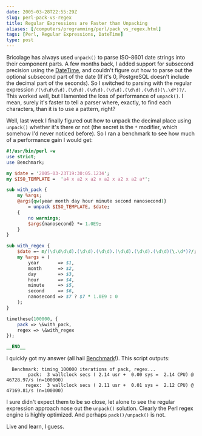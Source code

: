 ```yaml
--- 
date: 2005-03-28T22:55:29Z
slug: perl-pack-vs-regex
title: Regular Expressions are Faster than Unpacking
aliases: [/computers/programming/perl/pack_vs_regex.html]
tags: [Perl, Regular Expressions, DateTime]
type: post
---
```


Bricolage has always used `unpack()` to parse ISO-8601 date strings into their
component parts. A few months back, I added support for subsecond precision
using the [DateTime], and couldn't figure out how to parse out the optional
subsecond part of the date (If it's 0, PostgreSQL doesn't include the decimal
part of the seconds). So I switched to parsing with the regular expression
`/(\d\d\d\d).(\d\d).(\d\d).(\d\d).(\d\d).(\d\d)(\.\d*)?/`. This worked well, but
I lamented the loss of performance of `unpack()`. I mean, surely it's faster to
tell a parser where, exactly, to find each characters, than it is to use a
pattern, right?

Well, last week I finally figured out how to unpack the decimal place using
`unpack()` whether it's there or not (the secret is the `*` modifier, which
somehow I'd never noticed before). So I ran a benchmark to see how much of a
performance gain I would get:

``` perl
#!/usr/bin/perl -w
use strict;
use Benchmark;

my $date = '2005-03-23T19:30:05.1234';
my $ISO_TEMPLATE =  'a4 x a2 x a2 x a2 x a2 x a2 a*';

sub with_pack {
    my %args;
    @args{qw(year month day hour minute second nanosecond)}
        = unpack $ISO_TEMPLATE, $date;
    {
        no warnings;
        $args{nanosecond} *= 1.0E9;
    }
}

sub with_regex {
    $date =~ m/(\d\d\d\d).(\d\d).(\d\d).(\d\d).(\d\d).(\d\d)(\.\d*)?/;
    my %args = (
        year       => $1,
        month      => $2,
        day        => $3,
        hour       => $4,
        minute     => $5,
        second     => $6,
        nanosecond => $7 ? $7 * 1.0E9 : 0
    );
}

timethese(100000, {
    pack => \&with_pack,
    regex => \&with_regex
});

__END__
```

I quickly got my answer (all hail [Benchmark]!). This script outputs:

      Benchmark: timing 100000 iterations of pack, regex...
            pack:  3 wallclock secs ( 2.14 usr +  0.00 sys =  2.14 CPU) @ 46728.97/s (n=100000)
           regex:  3 wallclock secs ( 2.11 usr +  0.01 sys =  2.12 CPU) @ 47169.81/s (n=100000)

I sure didn't expect them to be so close, let alone to see the regular
expression approach nose out the `unpack()` solution. Clearly the Perl regex
engine is highly optimized. And perhaps `pack()/unpack()` is not.

Live and learn, I guess.

  [DateTime]: http://search.cpan.org/dist/DateTime/
    "Download DateTime and read its docs on CPAN"
  [Benchmark]: http://search.cpan.org/dist/Benchmark/
    "Download Benchmark and read its docs on CPAN"
